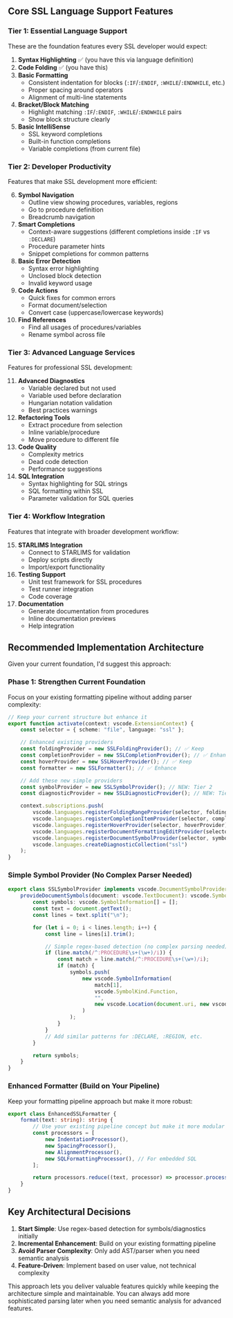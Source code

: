 ## Core SSL Language Support Features

### **Tier 1: Essential Language Support**

These are the foundation features every SSL developer would expect:

1. **Syntax Highlighting** ✅ (you have this via language definition)
2. **Code Folding** ✅ (you have this)
3. **Basic Formatting**
    - Consistent indentation for blocks (`:IF`/`:ENDIF`, `:WHILE`/`:ENDWHILE`, etc.)
    - Proper spacing around operators
    - Alignment of multi-line statements
4. **Bracket/Block Matching**
    - Highlight matching `:IF`/`:ENDIF`, `:WHILE`/`:ENDWHILE` pairs
    - Show block structure clearly
5. **Basic IntelliSense**
    - SSL keyword completions
    - Built-in function completions
    - Variable completions (from current file)

### **Tier 2: Developer Productivity**

Features that make SSL development more efficient:

6. **Symbol Navigation**
    - Outline view showing procedures, variables, regions
    - Go to procedure definition
    - Breadcrumb navigation
7. **Smart Completions**
    - Context-aware suggestions (different completions inside `:IF` vs `:DECLARE`)
    - Procedure parameter hints
    - Snippet completions for common patterns
8. **Basic Error Detection**
    - Syntax error highlighting
    - Unclosed block detection
    - Invalid keyword usage
9. **Code Actions**
    - Quick fixes for common errors
    - Format document/selection
    - Convert case (uppercase/lowercase keywords)
10. **Find References**
    - Find all usages of procedures/variables
    - Rename symbol across file

### **Tier 3: Advanced Language Services**

Features for professional SSL development:

11. **Advanced Diagnostics**
    -   Variable declared but not used
    -   Variable used before declaration
    -   Hungarian notation validation
    -   Best practices warnings
12. **Refactoring Tools**
    -   Extract procedure from selection
    -   Inline variable/procedure
    -   Move procedure to different file
13. **Code Quality**
    -   Complexity metrics
    -   Dead code detection
    -   Performance suggestions
14. **SQL Integration**
    -   Syntax highlighting for SQL strings
    -   SQL formatting within SSL
    -   Parameter validation for SQL queries

### **Tier 4: Workflow Integration**

Features that integrate with broader development workflow:

15. **STARLIMS Integration**
    -   Connect to STARLIMS for validation
    -   Deploy scripts directly
    -   Import/export functionality
16. **Testing Support**
    -   Unit test framework for SSL procedures
    -   Test runner integration
    -   Code coverage
17. **Documentation**
    -   Generate documentation from procedures
    -   Inline documentation previews
    -   Help integration

## Recommended Implementation Architecture

Given your current foundation, I'd suggest this approach:

### **Phase 1: Strengthen Current Foundation**

Focus on your existing formatting pipeline without adding parser complexity:

```typescript
// Keep your current structure but enhance it
export function activate(context: vscode.ExtensionContext) {
    const selector = { scheme: "file", language: "ssl" };

    // Enhanced existing providers
    const foldingProvider = new SSLFoldingProvider(); // ✅ Keep
    const completionProvider = new SSLCompletionProvider(); // ✅ Enhance
    const hoverProvider = new SSLHoverProvider(); // ✅ Keep
    const formatter = new SSLFormatter(); // ✅ Enhance

    // Add these new simple providers
    const symbolProvider = new SSLSymbolProvider(); // NEW: Tier 2
    const diagnosticProvider = new SSLDiagnosticProvider(); // NEW: Tier 2

    context.subscriptions.push(
        vscode.languages.registerFoldingRangeProvider(selector, foldingProvider),
        vscode.languages.registerCompletionItemProvider(selector, completionProvider),
        vscode.languages.registerHoverProvider(selector, hoverProvider),
        vscode.languages.registerDocumentFormattingEditProvider(selector, formatter),
        vscode.languages.registerDocumentSymbolProvider(selector, symbolProvider),
        vscode.languages.createDiagnosticCollection("ssl")
    );
}
```

### **Simple Symbol Provider (No Complex Parser Needed)**

```typescript
export class SSLSymbolProvider implements vscode.DocumentSymbolProvider {
    provideDocumentSymbols(document: vscode.TextDocument): vscode.SymbolInformation[] {
        const symbols: vscode.SymbolInformation[] = [];
        const text = document.getText();
        const lines = text.split("\n");

        for (let i = 0; i < lines.length; i++) {
            const line = lines[i].trim();

            // Simple regex-based detection (no complex parsing needed)
            if (line.match(/^:PROCEDURE\s+(\w+)/i)) {
                const match = line.match(/^:PROCEDURE\s+(\w+)/i);
                if (match) {
                    symbols.push(
                        new vscode.SymbolInformation(
                            match[1],
                            vscode.SymbolKind.Function,
                            "",
                            new vscode.Location(document.uri, new vscode.Position(i, 0))
                        )
                    );
                }
            }
            // Add similar patterns for :DECLARE, :REGION, etc.
        }

        return symbols;
    }
}
```

### **Enhanced Formatter (Build on Your Pipeline)**

Keep your formatting pipeline approach but make it more robust:

```typescript
export class EnhancedSSLFormatter {
    format(text: string): string {
        // Use your existing pipeline concept but make it more modular
        const processors = [
            new IndentationProcessor(),
            new SpacingProcessor(),
            new AlignmentProcessor(),
            new SQLFormattingProcessor(), // For embedded SQL
        ];

        return processors.reduce((text, processor) => processor.process(text), text);
    }
}
```

## Key Architectural Decisions

1. **Start Simple**: Use regex-based detection for symbols/diagnostics initially
2. **Incremental Enhancement**: Build on your existing formatting pipeline
3. **Avoid Parser Complexity**: Only add AST/parser when you need semantic analysis
4. **Feature-Driven**: Implement based on user value, not technical complexity

This approach lets you deliver valuable features quickly while keeping the architecture simple and maintainable. You can always add more sophisticated parsing later when you need semantic analysis for advanced features.
